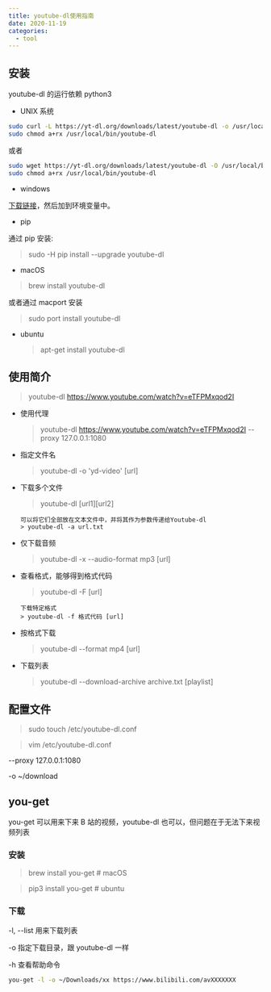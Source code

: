 ```yaml
---
title: youtube-dl使用指南
date: 2020-11-19
categories:
  - tool
---
```


## 安装

youtube-dl 的运行依赖 python3

- UNIX 系统

```bash
sudo curl -L https://yt-dl.org/downloads/latest/youtube-dl -o /usr/local/bin/youtube-dl
sudo chmod a+rx /usr/local/bin/youtube-dl
```

<!-- more -->

或者

```bash
sudo wget https://yt-dl.org/downloads/latest/youtube-dl -O /usr/local/bin/youtube-dl
sudo chmod a+rx /usr/local/bin/youtube-dl
```

- windows

[下载链接](https://yt-dl.org/latest/youtube-dl.exe)，然后加到环境变量中。

- pip

通过 pip 安装:

> sudo -H pip install --upgrade youtube-dl

- macOS

> brew install youtube-dl

或者通过 macport 安装

> sudo port install youtube-dl

- ubuntu
  > apt-get install youtube-dl

## 使用简介

> youtube-dl https://www.youtube.com/watch?v=eTFPMxqod2I

- 使用代理

  > youtube-dl https://www.youtube.com/watch?v=eTFPMxqod2I --proxy 127.0.0.1:1080

- 指定文件名

  > youtube-dl -o 'yd-video' [url]

- 下载多个文件

  > youtube-dl [url1][url2]

      可以将它们全部放在文本文件中，并将其作为参数传递给Youtube-dl
      > youtube-dl -a url.txt

- 仅下载音频

  > youtube-dl -x --audio-format mp3 [url]

- 查看格式，能够得到格式代码

  > youtube-dl -F [url]

      下载特定格式
      > youtube-dl -f 格式代码 [url]

- 按格式下载

  > youtube-dl --format mp4 [url]

- 下载列表
  > youtube-dl --download-archive archive.txt [playlist]

## 配置文件

> sudo touch /etc/youtube-dl.conf

> vim /etc/youtube-dl.conf

--proxy 127.0.0.1:1080

-o ~/download

## you-get

you-get 可以用来下来 B 站的视频，youtube-dl 也可以，但问题在于无法下来视频列表

### 安装

> brew install you-get # macOS

> pip3 install you-get # ubuntu

### 下载

-l, --list 用来下载列表

-o 指定下载目录，跟 youtube-dl 一样

-h 查看帮助命令

```bash
you-get -l -o ~/Downloads/xx https://www.bilibili.com/avXXXXXXX
```
